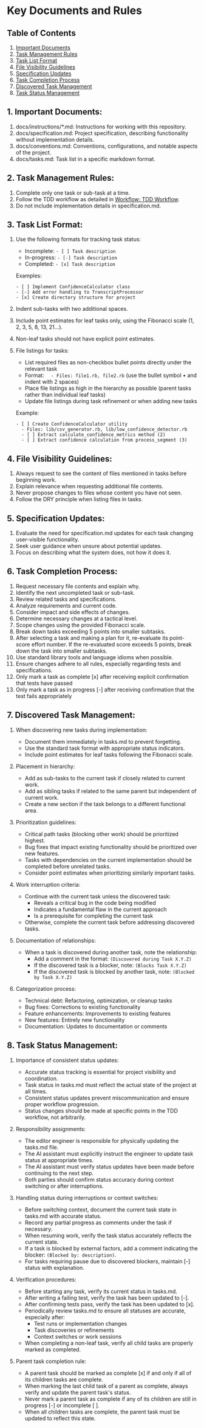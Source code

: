 # Key Documents and Rules

## Table of Contents
1. [Important Documents](#1-important-documents)
2. [Task Management Rules](#2-task-management-rules)
3. [Task List Format](#3-task-list-format)
4. [File Visibility Guidelines](#4-file-visibility-guidelines)
5. [Specification Updates](#5-specification-updates)
6. [Task Completion Process](#6-task-completion-process)
7. [Discovered Task Management](#7-discovered-task-management)
8. [Task Status Management](#8-task-status-management)

## 1. Important Documents:
1. docs/instructions/*.md: Instructions for working with this repository.
2. docs/specification.md: Project specification, describing functionality without implementation details.
3. docs/conventions.md: Conventions, configurations, and notable aspects of the project.
4. docs/tasks.md: Task list in a specific markdown format.

## 2. Task Management Rules:
1. Complete only one task or sub-task at a time.
2. Follow the TDD workflow as detailed in [Workflow: TDD Workflow](04_workflow.md#1-tdd-workflow).
3. Do not include implementation details in specification.md.

## 3. Task List Format:
1. Use the following formats for tracking task status:
   - Incomplete: `- [ ] Task description`
   - In-progress: `- [-] Task description`
   - Completed: `- [x] Task description`
   
   Examples:
   ```
   - [ ] Implement ConfidenceCalculator class
   - [-] Add error handling to TranscriptProcessor
   - [x] Create directory structure for project
   ```

2. Indent sub-tasks with two additional spaces.
3. Include point estimates for leaf tasks only, using the Fibonacci scale (1, 2, 3, 5, 8, 13, 21…).
4. Non-leaf tasks should not have explicit point estimates.
5. File listings for tasks:
   - List required files as non-checkbox bullet points directly under the relevant task
   - Format: `  - Files: file1.rb, file2.rb` (use the bullet symbol • and indent with 2 spaces)
   - Place file listings as high in the hierarchy as possible (parent tasks rather than individual leaf tasks)
   - Update file listings during task refinement or when adding new tasks
   
   Example:
   ```
   - [ ] Create ConfidenceCalculator utility
     - Files: lib/csv_generator.rb, lib/low_confidence_detector.rb
     - [ ] Extract calculate_confidence_metrics method (2)
     - [ ] Extract confidence calculation from process_segment (3)
   ```

## 4. File Visibility Guidelines:
1. Always request to see the content of files mentioned in tasks before beginning work.
2. Explain relevance when requesting additional file contents.
3. Never propose changes to files whose content you have not seen.
4. Follow the DRY principle when listing files in tasks.

## 5. Specification Updates:
1. Evaluate the need for specification.md updates for each task changing user-visible functionality.
2. Seek user guidance when unsure about potential updates.
3. Focus on describing what the system does, not how it does it.

## 6. Task Completion Process:
1. Request necessary file contents and explain why.
2. Identify the next uncompleted task or sub-task.
3. Review related tasks and specifications.
4. Analyze requirements and current code.
5. Consider impact and side effects of changes.
6. Determine necessary changes at a tactical level.
7. Scope changes using the provided Fibonacci scale.
8. Break down tasks exceeding 5 points into smaller subtasks.
9. After selecting a task and making a plan for it, re-evaluate its point-score effort number. If the re-evaluated score exceeds 5 points, break down the task into smaller subtasks.
10. Use standard library tools and language idioms when possible.
11. Ensure changes adhere to all rules, especially regarding tests and specifications.
12. Only mark a task as complete [x] after receiving explicit confirmation that tests have passed
13. Only mark a task as in progress [-] after receiving confirmation that the test fails appropriately

## 7. Discovered Task Management:
1. When discovering new tasks during implementation:
   - Document them immediately in tasks.md to prevent forgetting.
   - Use the standard task format with appropriate status indicators.
   - Include point estimates for leaf tasks following the Fibonacci scale.

2. Placement in hierarchy:
   - Add as sub-tasks to the current task if closely related to current work.
   - Add as sibling tasks if related to the same parent but independent of current work.
   - Create a new section if the task belongs to a different functional area.

3. Prioritization guidelines:
   - Critical path tasks (blocking other work) should be prioritized highest.
   - Bug fixes that impact existing functionality should be prioritized over new features.
   - Tasks with dependencies on the current implementation should be completed before unrelated tasks.
   - Consider point estimates when prioritizing similarly important tasks.

4. Work interruption criteria:
   - Continue with the current task unless the discovered task:
     - Reveals a critical bug in the code being modified
     - Indicates a fundamental flaw in the current approach
     - Is a prerequisite for completing the current task
   - Otherwise, complete the current task before addressing discovered tasks.

5. Documentation of relationships:
   - When a task is discovered during another task, note the relationship:
     - Add a comment in the format: `(Discovered during Task X.Y.Z)`
     - If the discovered task is a blocker, note: `(Blocks Task X.Y.Z)`
     - If the discovered task is blocked by another task, note: `(Blocked by Task X.Y.Z)`

6. Categorization process:
   - Technical debt: Refactoring, optimization, or cleanup tasks
   - Bug fixes: Corrections to existing functionality
   - Feature enhancements: Improvements to existing features
   - New features: Entirely new functionality
   - Documentation: Updates to documentation or comments

## 8. Task Status Management:
1. Importance of consistent status updates:
   - Accurate status tracking is essential for project visibility and coordination.
   - Task status in tasks.md must reflect the actual state of the project at all times.
   - Consistent status updates prevent miscommunication and ensure proper workflow progression.
   - Status changes should be made at specific points in the TDD workflow, not arbitrarily.

2. Responsibility assignments:
   - The editor engineer is responsible for physically updating the tasks.md file.
   - The AI assistant must explicitly instruct the engineer to update task status at appropriate times.
   - The AI assistant must verify status updates have been made before continuing to the next step.
   - Both parties should confirm status accuracy during context switching or after interruptions.

3. Handling status during interruptions or context switches:
   - Before switching context, document the current task state in tasks.md with accurate status.
   - Record any partial progress as comments under the task if necessary.
   - When resuming work, verify the task status accurately reflects the current state.
   - If a task is blocked by external factors, add a comment indicating the blocker: `(Blocked by: description)`.
   - For tasks requiring pause due to discovered blockers, maintain [-] status with explanation.

4. Verification procedures:
   - Before starting any task, verify its current status in tasks.md.
   - After writing a failing test, verify the task has been updated to [-].
   - After confirming tests pass, verify the task has been updated to [x].
   - Periodically review tasks.md to ensure all statuses are accurate, especially after:
     - Test runs or implementation changes
     - Task discoveries or refinements
     - Context switches or work sessions
   - When completing a non-leaf task, verify all child tasks are properly marked as completed.

5. Parent task completion rule:
   - A parent task should be marked as complete [x] if and only if all of its children tasks are complete.
   - When marking the last child task of a parent as complete, always verify and update the parent task's status.
   - Never mark a parent task as complete if any of its children are still in progress [-] or incomplete [ ].
   - When all children tasks are complete, the parent task must be updated to reflect this state.
